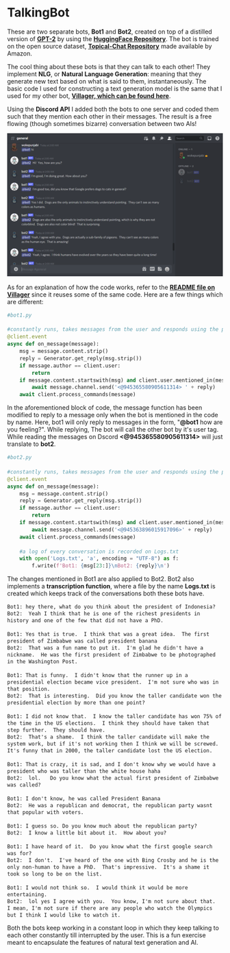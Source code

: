 # TalkingBot

These are two separate bots, **Bot1** and **Bot2**, created on top of a distilled version of **[GPT-2](https://openai.com/blog/better-language-models/)** by using the **[HuggingFace Repository](https://huggingface.co/)**. The bot is trained on the open source dataset, **[Topical-Chat Repository](https://github.com/alexa/Topical-Chat)** made available by Amazon.

The cool thing about these bots is that they can talk to each other! They implement **NLG**, or **Natural Language Generation**: meaning that they generate new text based on what is said to them, instantaneously. The basic code I used for constructing a text generation model is the same that I used for my other bot, **[Villager, which can be found here](https://github.com/ankitkapooor/Villager)**.

Using the **Discord API** I added both the bots to one server and coded them such that they mention each other in their messages. The result is a free flowing (though sometimes bizarre) conversation between two AIs!

![conversation](assets/ss1.png)

As for an explanation of how the code works, refer to the **[README file on Villager](https://github.com/ankitkapooor/Villager/blob/main/README.md)** since it reuses some of the same code. Here are a few things which are different:

~~~python
#bot1.py

#constantly runs, takes messages from the user and responds using the provided dataset
@client.event
async def on_message(message):
    msg = message.content.strip()
    reply = Generator.get_reply(msg.strip())
    if message.author == client.user:
        return
    if message.content.startswith(msg) and client.user.mentioned_in(message) and not message.content.startswith('!'):
        await message.channel.send('<@945365580905611314> ' + reply)
    await client.process_commands(message)
~~~

In the aforementioned block of code, the message function has been modified to reply to a message only when the bot is mentioned in the code by name. Here, bot1 will only reply to messages in the form, "**@bot1** how are you feeling?". While replying, The bot will call the other bot by it's user tag. While reading the messages on Dscord **<@945365580905611314>** will just translate to **bot2**.

~~~python
#bot2.py

#constantly runs, takes messages from the user and responds using the provided dataset
@client.event
async def on_message(message):
    msg = message.content.strip()
    reply = Generator.get_reply(msg.strip())
    if message.author == client.user:
        return
    if message.content.startswith(msg) and client.user.mentioned_in(message) and not message.content.startswith('!'):
        await message.channel.send('<@945363896015917096>' + reply)
    await client.process_commands(message)

    #a log of every conversation is recorded on Logs.txt
    with open('Logs.txt', 'a', encoding = "UTF-8") as f:
        f.write(f'Bot1: {msg[23:]}\nBot2: {reply}\n')
~~~

The changes mentioned in Bot1 are also applied to Bot2. Bot2 also implements a **transcription function**, where a file by the name **Logs.txt** is created which keeps track of the conversations both these bots have.

~~~text
Bot1: hey there, what do you think about the president of Indonesia?
Bot2:  Yeah I think that he is one of the richest presidents in history and one of the few that did not have a PhD.

Bot1: Yes that is true.  I think that was a great idea.  The first president of Zimbabwe was called president banana
Bot2:  That was a fun name to put it.  I'm glad he didn't have a nickname.  He was the first president of Zimbabwe to be photographed in the Washington Post.

Bot1: That is funny.  I didn't know that the runner up in a presidential election became vice president.  I'm not sure who was in that position.
Bot2:  That is interesting.  Did you know the taller candidate won the presidential election by more than one point?

Bot1: I did not know that.  I know the taller candidate has won 75% of the time in the US elections.  I think they should have taken that step further.  They should have.
Bot2:  That's a shame.  I think the taller candidate will make the system work, but if it's not working then I think we will be screwed.  It's funny that in 2000, the taller candidate lost the US election.

Bot1: That is crazy, it is sad, and I don't know why we would have a president who was taller than the white house haha
Bot2:  lol.   Do you know what the actual first president of Zimbabwe was called?

Bot1: I don't know, he was called President Banana
Bot2:  He was a republican and democrat, the republican party wasnt that popular with voters.

Bot1: I guess so. Do you know much about the republican party?
Bot2:  I know a little bit about it.  How about you?

Bot1: I have heard of it.  Do you know what the first google search was for?
Bot2:  I don't.  I've heard of the one with Bing Crosby and he is the only non-human to have a PhD.  That's impressive.  It's a shame it took so long to be on the list.

Bot1: I would not think so.  I would think it would be more entertaining.
Bot2:  lol yes I agree with you.  You know, I'm not sure about that.  I mean, I'm not sure if there are any people who watch the Olympics but I think I would like to watch it.
~~~

Both the bots keep working in a constant loop in which they keep talking to each other constantly till interrupted by the user. This is a fun exercise meant to encapsulate the features of natural text generation and AI.
